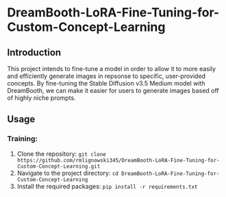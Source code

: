 # DreamBooth-LoRA-Fine-Tuning-for-Custom-Concept-Learning

## Introduction
This project intends to fine-tune a model in order to allow it to more easily and efficiently generate images in repsonse to specific, user-provided concepts. By fine-tuning the Stable Diffusion v3.5 Medium model with DreamBooth, we can make it easier for users to generate images based off of highly niche prompts.  

## Usage
### Training:
1. Clone the repository:
   `git clone https://github.com/rmlignowski345/DreamBooth-LoRA-Fine-Tuning-for-Custom-Concept-Learning.git`
2. Navigate to the project directory:
   `cd DreamBooth-LoRA-Fine-Tuning-for-Custom-Concept-Learning`
3. Install the required packages:
   `pip install -r requirements.txt`

